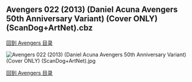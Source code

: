 ## Avengers 022 (2013) (Daniel Acuna Avengers 50th Anniversary Variant) (Cover ONLY) (ScanDog+ArtNet).cbz


[回到 Avengers 目录](https://github.com/alicewish/markdown/blob/master/series/Avengers.md)


![Avengers 022 (2013) (Daniel Acuna Avengers 50th Anniversary Variant) (Cover ONLY) (ScanDog+ArtNet).jpg](https://wx1.sinaimg.cn/large/6a9fdecaly1fr0r9jpoixj21401pch5h.jpg)

[回到 Avengers 目录](https://github.com/alicewish/markdown/blob/master/series/Avengers.md)

